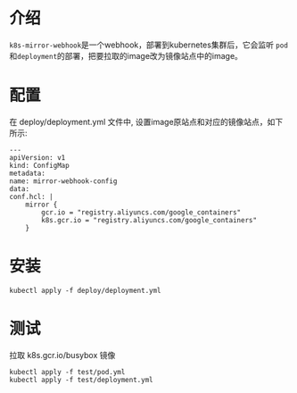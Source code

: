 # 介绍

`k8s-mirror-webhook`是一个webhook，部署到kubernetes集群后，它会监听 `pod` 和`deployment`的部署，把要拉取的image改为镜像站点中的image。

# 配置
 
在 deploy/deployment.yml 文件中, 设置image原站点和对应的镜像站点，如下所示:

    ---
    apiVersion: v1
    kind: ConfigMap
    metadata:
    name: mirror-webhook-config
    data:
    conf.hcl: |
        mirror {
            gcr.io = "registry.aliyuncs.com/google_containers"
            k8s.gcr.io = "registry.aliyuncs.com/google_containers"
        }

# 安装

    kubectl apply -f deploy/deployment.yml

# 测试

拉取 k8s.gcr.io/busybox 镜像

    kubectl apply -f test/pod.yml
    kubectl apply -f test/deployment.yml

